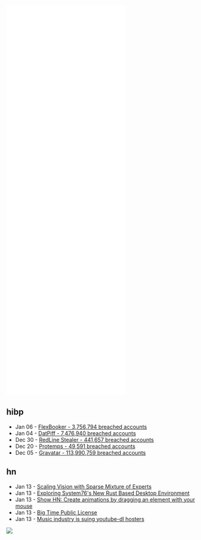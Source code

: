 ![Metrics](https://raw.githubusercontent.com/phixion/phixion/master/metrics.svg)

## hibp

<!--
for https://github.com/phixion/phixion/blob/main/.github/workflows/feeds.yml
-->
<!--START_SECTION:haveibeenpwnd-->
- Jan 06 - [FlexBooker - 3,756,794 breached accounts](https://haveibeenpwned.com/PwnedWebsites#FlexBooker)
- Jan 04 - [DatPiff - 7,476,940 breached accounts](https://haveibeenpwned.com/PwnedWebsites#DatPiff)
- Dec 30 - [RedLine Stealer - 441,657 breached accounts](https://haveibeenpwned.com/PwnedWebsites#RedLineStealer)
- Dec 20 - [Protemps - 49,591 breached accounts](https://haveibeenpwned.com/PwnedWebsites#Protemps)
- Dec 05 - [Gravatar - 113,990,759 breached accounts](https://haveibeenpwned.com/PwnedWebsites#Gravatar)
<!--END_SECTION:haveibeenpwnd-->

## hn

<!--
for https://github.com/phixion/phixion/blob/main/.github/workflows/feeds.yml
-->
<!--START_SECTION:hn-->
- Jan 13 - [Scaling Vision with Sparse Mixture of Experts](https://ai.googleblog.com/2022/01/scaling-vision-with-sparse-mixture-of.html)
- Jan 13 - [Exploring System76's New Rust Based Desktop Environment](https://blog.edfloreshz.dev/articles/linux/system76/rust-based-desktop-environment/)
- Jan 13 - [Show HN: Create animations by dragging an element with your mouse](https://animatize.com/)
- Jan 13 - [Big Time Public License](https://writing.kemitchell.com/2021/06/15/Big-Time-1.0.0.html)
- Jan 13 - [Music industry is suing youtube-dl hosters](https://news.i-n24.com/lifestyle/news/253970.html)
<!--END_SECTION:hn-->

<!--
for https://yhype.me
-->
![](https://hit.yhype.me/github/profile?user_id=13013670)
